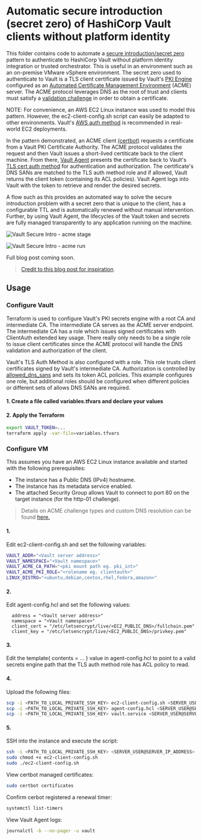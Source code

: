 # Automatic secure introduction (secret zero) of HashiCorp Vault clients without platform identity

This folder contains code to automate a [secure introduction/secret zero](https://developer.hashicorp.com/vault/tutorials/app-integration/secure-introduction) pattern to authenticate to HashiCorp Vault without platform identity integration or trusted orchestrator. This is useful in an environment such as an on-premise VMware vSphere environment. The secret zero used to authenticate to Vault is a TLS client certificate issued by Vault's [PKI Engine](https://developer.hashicorp.com/vault/docs/secrets/pki) configured as an [Automated Certificate Management Environment](https://www.hashicorp.com/blog/what-is-acme-pki) (ACME) server. The ACME protocol leverages DNS as the root of trust and clients must satisfy a [validation challenge](https://letsencrypt.org/docs/challenge-types/) in order to obtain a certificate. 

NOTE: For convenience, an AWS EC2 Linux instance was used to model this pattern. However, the ec2-client-config.sh script can easily be adapted to other environments. Vault's [AWS auth method](https://developer.hashicorp.com/vault/docs/auth/aws) is recommended in real-world EC2 deployments.

In the pattern demonstrated, an ACME client [(certbot)](https://certbot.eff.org/) requests a certificate from a Vault PKI Certificate Authority. The ACME protocol validates the request and then Vault issues a short-lived certiticate back to the client machine. From there, [Vault Agent](https://developer.hashicorp.com/vault/docs/agent-and-proxy/agent) presents the certificate back to Vault's [TLS cert auth method](https://developer.hashicorp.com/vault/docs/auth/cert) for authentication and authorization. The certificate's DNS SANs are matched to the TLS auth method role and if allowed, Vault returns the client token (containing its ACL policies). Vault Agent logs into Vault with the token to retrieve and render the desired secrets.

A flow such as this provides an automated way to solve the secure introduction problem with a secret zero that is unique to the client, has a configurable TTL and is automatically renewed without manual intervention. Further, by using Vault Agent, the lifecycles of the Vault token and secrets are fully managed transparently to any application running on the machine.

![Vault Secure Intro  - acme stage](https://github.com/user-attachments/assets/9b573442-ef05-4beb-8291-45b2c474d96e)

![Vault Secure Intro  - acme run](https://github.com/user-attachments/assets/ec151ecd-4864-4a9e-8576-3ca86dc0ab57)

Full blog post coming soon.

> [Credit to this blog post for inspiration](https://adfinis.com/en/blog/secret-zero-with-acme/).

## Usage

### Configure Vault
Terraform is used to configure Vault's PKI secrets engine with a root CA and intermediate CA. The intermediate CA serves as the ACME server endpoint. The intermediate CA has a role which issues signed certificates with ClientAuth extended key usage. There really only needs to be a single role to issue client certificates since the ACME protocol will handle the DNS validation and authorization of the client.

Vault's TLS Auth Method is also configured with a role. This role trusts client certificates signed by Vault's intermediate CA. Authorization is controlled by [allowed_dns_sans](https://developer.hashicorp.com/vault/api-docs/auth/cert#allowed_dns_sans) and sets its token ACL policies. This example configures one role, but additional roles should be configured when different policies or different sets of allows DNS SANs are required.

#### 1. Create a file called variables.tfvars and declare your values

#### 2. Apply the Terraform

```bash
export VAULT_TOKEN=...
terraform apply -var-file=variables.tfvars
```
### Configure VM
This assumes you have an AWS EC2 Linux instance available and started with the following prerequisites:
* The instance has a Public DNS (IPv4) hostname. 
* The instance has its metadata service enabled. 
* The attached Security Group allows Vault to connect to port 80 on the target instance (for the http-01 challenge). 

> Details on ACME challenge types and custom DNS resolution can be found [here.](https://developer.hashicorp.com/vault/api-docs/v1.17.x/secret/pki#acme-challenge-types)

#### 1. 
Edit ec2-client-config.sh and set the following variables:

```bash
VAULT_ADDR="<Vault server address>"
VAULT_NAMESPACE="<Vault namespace>"
VAULT_ACME_CA_PATH="<pki mount path eg. pki_int>"
VAULT_ACME_PKI_ROLE="<rolename eg. clientauth>"
LINUX_DISTRO="<ubuntu,debian,centos,rhel,fedora,amazon>"
```

#### 2. 
Edit agent-config.hcl and set the following values:
```hcl
  address = "<Vault server address>"
  namespace = "<Vault namespace>" 
  client_cert = "/etc/letsencrypt/live/<EC2_PUBLIC_DNS>/fullchain.pem"
  client_key = "/etc/letsencrypt/live/<EC2_PUBLIC_DNS>/privkey.pem"
  ```
#### 3. 
  Edit the template{ contents = ... } value in agent-config.hcl to point to a valid secrets engine path that the TLS auth method role has ACL policy to read.

#### 4. 
Upload the following files:

```bash
scp -i <PATH_TO_LOCAL_PRIVATE_SSH_KEY> ec2-client-config.sh <SERVER_USER@SERVER_IP_ADDRESS>:~
scp -i <PATH_TO_LOCAL_PRIVATE_SSH_KEY> agent-config.hcl <SERVER_USER@SERVER_IP_ADDRESS>:~
scp -i <PATH_TO_LOCAL_PRIVATE_SSH_KEY> vault.service <SERVER_USER@SERVER_IP_ADDRESS>:~
```

#### 5. 
SSH into the instance and execute the script:

```bash
ssh -i <PATH_TO_LOCAL_PRIVATE_SSH_KEY> <SERVER_USER@SERVER_IP_ADDRESS>
sudo chmod +x ec2-client-config.sh
sudo ./ec2-client-config.sh
```
View certbot managed certificates:

```bash
sudo certbot certificates
```

Confirm cerbot registered a renewal timer:

```bash
systemctl list-timers
```
View Vault Agent logs:

```bash
journalctl -b --no-pager -u vault
```

